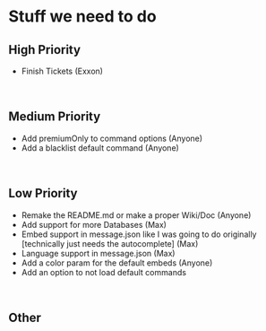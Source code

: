 # Stuff we need to do

## High Priority

<ul>
    <li>Finish Tickets (Exxon)</li>
</ul>

<br>

## Medium Priority

<ul>
    <li>Add premiumOnly to command options (Anyone)</li>
    <li>Add a blacklist default command (Anyone)</li>
</ul>

<br>

## Low Priority

<ul>
    <li>Remake the README.md or make a proper Wiki/Doc (Anyone)</li>
    <li>Add support for more Databases (Max)</li>
    <li>Embed support in message.json like I was going to do originally [technically just needs the autocomplete] (Max)</li>
    <li>Language support in message.json (Max)</li>
    <li>Add a color param for the default embeds (Anyone)</li> 
    <li>Add an option to not load default commands</li>
</ul>

<br>

## Other
